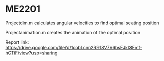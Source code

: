 # ME2201

Projectdim.m calculates angular velocities to find optimal seating position

Projectanimation.m creates the animation of the optimal position

Report link: https://drive.google.com/file/d/1cobLcnn2R918V7V6bsEJkI3Emf-hGTiF/view?usp=sharing
